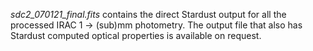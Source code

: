 *sdc2_070121_final.fits* contains the direct Stardust output for all the processed IRAC 1 -> (sub)mm photometry. The output file that also has Stardust computed optical properties is available on request.
